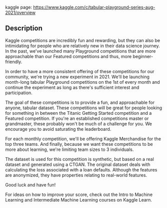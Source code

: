 kaggle page:
https://www.kaggle.com/c/tabular-playground-series-aug-2021/overview

## Description

Kaggle competitions are incredibly fun and rewarding, but they can also be intimidating for people who are relatively new in their data science journey. In the past, we've launched many Playground competitions that are more approachable than our Featured competitions and thus, more beginner-friendly.

In order to have a more consistent offering of these competitions for our community, we're trying a new experiment in 2021. We'll be launching month-long tabular Playground competitions on the 1st of every month and continue the experiment as long as there's sufficient interest and participation.

The goal of these competitions is to provide a fun, and approachable for anyone, tabular dataset. These competitions will be great for people looking for something in between the Titanic Getting Started competition and a Featured competition. If you're an established competitions master or grandmaster, these probably won't be much of a challenge for you. We encourage you to avoid saturating the leaderboard.

For each monthly competition, we'll be offering Kaggle Merchandise for the top three teams. And finally, because we want these competitions to be more about learning, we're limiting team sizes to 3 individuals.

The dataset is used for this competition is synthetic, but based on a real dataset and generated using a CTGAN. The original dataset deals with calculating the loss associated with a loan defaults. Although the features are anonymized, they have properties relating to real-world features.

Good luck and have fun!

For ideas on how to improve your score, check out the Intro to Machine Learning and Intermediate Machine Learning courses on Kaggle Learn.

